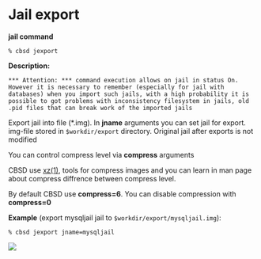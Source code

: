 # Jail export

**jail command**

```
% cbsd jexport
```

**Description:**

```
*** Attention: *** command execution allows on jail in status On. However it is necessary to remember (especially for jail with databases) when you import such jails, with a high probability it is possible to got problems with inconsistency filesystem in jails, old .pid files that can break work of the imported jails
```
Export jail into file (*.img). In **jname** arguments you can set jail for export. img-file stored in `$workdir/export` directory. Original jail after exports is not modified

You can control compress level via **compress** arguments

CBSD use [xz(1)](https://man.freebsd.org/xz/1), tools for compress images and you can learn in man page about compress diffrence between compress level.

By default CBSD use **compress=6**. You can disable compression with **compress=0**

**Example** (export mysqljail jail to `$workdir/export/mysqljail.img`):

```
% cbsd jexport jname=mysqljail
```
![](/img/jexport1.png)

